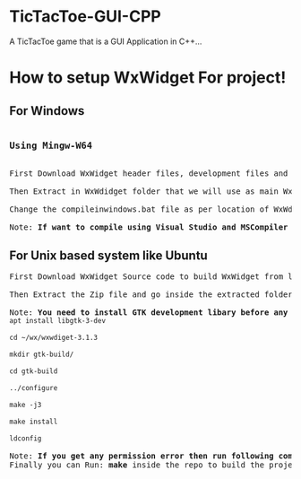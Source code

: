 # TicTacToe-GUI-CPP
<p>A TicTacToe game that is a GUI Application in C++...</p>

# How to setup WxWidget For project!
## For Windows 

<pre>
<h3>Using Mingw-W64</h3>
First Download WxWidget header files, development files and Release DLLs from link <a href="https://www.wxwidgets.org/downloads/">https://www.wxwidgets.org/downloads/<a> <br>
Then Extract in WxWdidget folder that we will use as main WxWdidget build folder. <br>
Change the compileinwindows.bat file as per location of WxWdidget folder and DAB! double click on compileinwindows.bat file to compile using g++ compiler. <br>
Note: <b>If want to compile using Visual Studio and MSCompiler then follow <a href="https://docs.wxwidgets.org/latest/plat_msw_install.html#:~:text=wxWidgets%20can%20also%20be%20built,Start%22%20screen%20by%20MSVS%20installation.">WxWidget Docs </a>...</b> 
</pre>

## For Unix based system like Ubuntu 
<pre>
First Download WxWidget Source code to build WxWidget from link <a href="https://www.wxwidgets.org/downloads/">https://www.wxwidgets.org/downloads/<a> <br>
Then Extract the Zip file and go inside the extracted folder.<br>
Note: <b>You need to install GTK development libary before any futhur process, if not already installed. for installing it Run </b><code>sudo apt install libgtk-3-dev</code><br>
<code>cd ~/wx/wxwdiget-3.1.3</code><br>
<code>mkdir gtk-build/</code><br>
<code>cd gtk-build</code><br>
<code>../configure</code><br>
<code>make -j3</code><br>
<code>make install</code><br>
<code>ldconfig</code><br>
Note: <b>If you get any permission error then run following commands using sudo.</b>
Finally you can Run: <b>make</b> inside the repo to build the project..
</pre>


